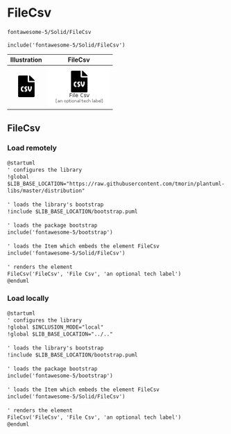 # FileCsv


```text
fontawesome-5/Solid/FileCsv
```

```text
include('fontawesome-5/Solid/FileCsv')
```



| Illustration | FileCsv |
| :---: | :---: |
| ![illustration for Illustration](../../fontawesome-5/Solid/FileCsv.png) | ![illustration for FileCsv](../../fontawesome-5/Solid/FileCsv.Local.png) |




## FileCsv

### Load remotely
```plantuml
@startuml
' configures the library
!global $LIB_BASE_LOCATION="https://raw.githubusercontent.com/tmorin/plantuml-libs/master/distribution"

' loads the library's bootstrap
!include $LIB_BASE_LOCATION/bootstrap.puml

' loads the package bootstrap
include('fontawesome-5/bootstrap')

' loads the Item which embeds the element FileCsv
include('fontawesome-5/Solid/FileCsv')

' renders the element
FileCsv('FileCsv', 'File Csv', 'an optional tech label')
@enduml
```

### Load locally
```plantuml
@startuml
' configures the library
!global $INCLUSION_MODE="local"
!global $LIB_BASE_LOCATION="../.."

' loads the library's bootstrap
!include $LIB_BASE_LOCATION/bootstrap.puml

' loads the package bootstrap
include('fontawesome-5/bootstrap')

' loads the Item which embeds the element FileCsv
include('fontawesome-5/Solid/FileCsv')

' renders the element
FileCsv('FileCsv', 'File Csv', 'an optional tech label')
@enduml
```

